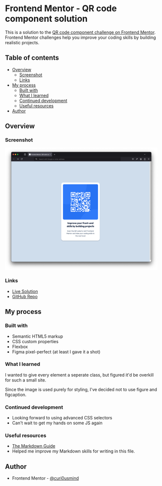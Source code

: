 # Frontend Mentor - QR code component solution

This is a solution to the [QR code component challenge on Frontend Mentor](https://www.frontendmentor.io/challenges/qr-code-component-iux_sIO_H). Frontend Mentor challenges help you improve your coding skills by building realistic projects. 

## Table of contents

- [Overview](#overview)
  - [Screenshot](#screenshot)
  - [Links](#links)
- [My process](#my-process)
  - [Built with](#built-with)
  - [What I learned](#what-i-learned)
  - [Continued development](#continued-development)
  - [Useful resources](#useful-resources)
- [Author](#author)

## Overview

### Screenshot

![](./screenshot.png)

### Links

- [Live Solution](https://curi0usmind.github.io/qr-code-component/)
- [GitHub Repo](https://github.com/curi0usmind/qr-code-component)

## My process

### Built with

- Semantic HTML5 markup
- CSS custom properties
- Flexbox
- Figma pixel-perfect (at least I gave it a shot)

### What I learned

I wanted to give every element a seperate class, but figured it'd be overkill for such a small site.

Since the image is used purely for styling, I've decided not to use figure and figcaption.

### Continued development

- Looking forward to using advanced CSS selectors
- Can't wait to get my hands on some JS again

### Useful resources

- [The Markdown Guide](https://www.markdownguide.org/)
- Helped me improve my Markdown skills for writing in this file.

## Author

- Frontend Mentor - [@curi0usmind](https://www.frontendmentor.io/profile/curi0usmind)